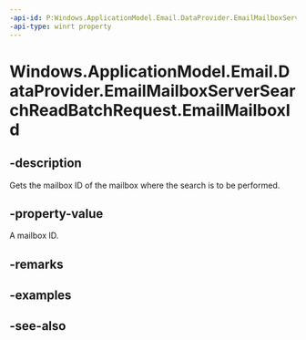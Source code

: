```yaml
---
-api-id: P:Windows.ApplicationModel.Email.DataProvider.EmailMailboxServerSearchReadBatchRequest.EmailMailboxId
-api-type: winrt property
---
```


<!-- Property syntax
public string EmailMailboxId { get; }
-->

# Windows.ApplicationModel.Email.DataProvider.EmailMailboxServerSearchReadBatchRequest.EmailMailboxId

## -description
Gets the mailbox ID of the mailbox where the search is to be performed.

## -property-value
A mailbox ID.

## -remarks

## -examples

## -see-also
